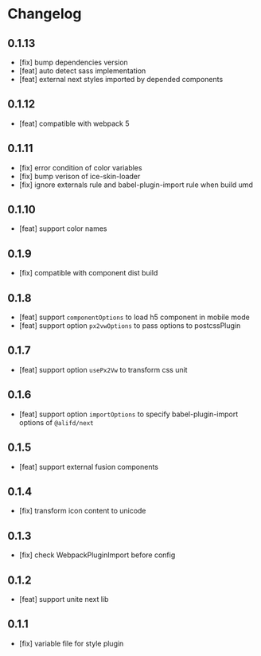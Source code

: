 # Changelog

## 0.1.13

- [fix] bump dependencies version
- [feat] auto detect sass implementation
- [feat] external next styles imported by depended components

## 0.1.12

- [feat] compatible with webpack 5

## 0.1.11

- [fix] error condition of color variables
- [fix] bump verison of ice-skin-loader
- [fix] ignore externals rule and babel-plugin-import rule when build umd

## 0.1.10

- [feat] support color names

## 0.1.9

- [fix] compatible with component dist build

## 0.1.8
- [feat] support `componentOptions` to load h5 component in mobile mode
- [feat] support option `px2vwOptions` to pass options to postcssPlugin

## 0.1.7

- [feat] support option `usePx2Vw` to transform css unit

## 0.1.6

- [feat] support option `importOptions` to specify babel-plugin-import options of `@alifd/next`

## 0.1.5

- [feat] support external fusion components

## 0.1.4

- [fix] transform icon content to unicode

## 0.1.3

- [fix] check WebpackPluginImport before config

## 0.1.2

- [feat] support unite next lib

## 0.1.1

- [fix] variable file for style plugin
